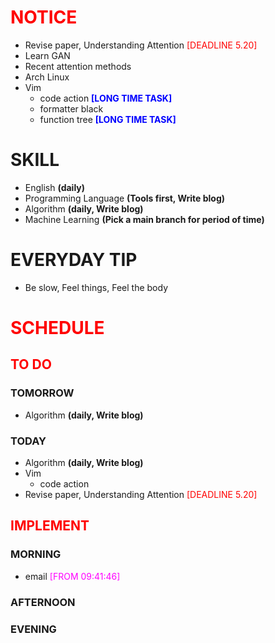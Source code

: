 # <font color=red>NOTICE</font>

- Revise paper, Understanding Attention <font color=red>[DEADLINE 5.20]</font>
- Learn GAN
- Recent attention methods
- Arch Linux
- Vim
  - code action <font color=blue>**[LONG TIME TASK]**</font>
  - formatter black
  - function tree <font color=blue>**[LONG TIME TASK]**</font>

# SKILL

- English **(daily)**
- Programming Language **(Tools first, Write blog)**
- Algorithm **(daily, Write blog)**
- Machine Learning **(Pick a main branch for period of time)**

# EVERYDAY TIP

- Be slow, Feel things, Feel the body

# <font color=red>SCHEDULE</font>

## <font color=red>TO DO</font>

### TOMORROW

- Algorithm **(daily, Write blog)**

### TODAY

- Algorithm **(daily, Write blog)**
- Vim
  - code action
- Revise paper, Understanding Attention <font color=red>[DEADLINE 5.20]</font>

## <font color=red>IMPLEMENT</font>

### MORNING

- email <font color=magenta>[FROM 09:41:46]</font>

### AFTERNOON

### EVENING
